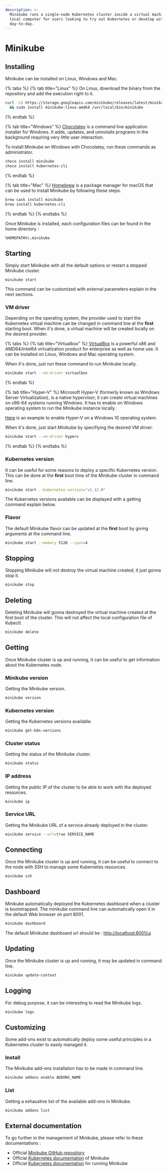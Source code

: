 ```yaml
---
description: >-
  Minikube runs a single-node Kubernetes cluster inside a virtual machine on
  local computer for users looking to try out Kubernetes or develop with it
  day-to-day.
---
```


# Minikube

## Installing

Minikube can be installed on Linux, Windows and Mac.

{% tabs %}
{% tab title="Linux" %}
On Linux, download the binary from the repository and add the execution right to it.

```bash
curl -LO https://storage.googleapis.com/minikube/releases/latest/minikube-linux-amd64 \
  && sudo install minikube-linux-amd64 /usr/local/bin/minikube
```
{% endtab %}

{% tab title="Windows" %}
[Chocolatey](https://chocolatey.org/) is a command line application installer for Windows. It adds, updates, and uninstalls programs in the background requiring very little user interaction.

To install Minikube on Windows with Chocolatey, run these commands as administrator.

```bash
choco install minikube
choco install kubernetes-cli
```
{% endtab %}

{% tab title="Mac" %}
[Homebrew](https://brew.sh/) is a package manager for macOS that can be used to install Minikube by following these steps.

```bash
brew cask install minikube
brew install kubernetes-cli
```
{% endtab %}
{% endtabs %}

Once Minikube is installed, each configuration files can be found in the home directory :

```bash
%HOMEPATH%\.minikube
```

## Starting

Simply start Minikube with all the default options or restart a stopped Minikube cluster.

```text
minikube start
```

This command can be customized with external parameters explain in the next sections.

### VM driver

Depending on the operating system, the provider used to start the Kubernetes virtual machine can be changed in command line at the **first** starting boot. When it's done, a virtual machine will be created locally on the desired provider.

{% tabs %}
{% tab title="Virtualbox" %}
[VirtualBox](https://www.virtualbox.org/) is a powerful x86 and AMD64/Intel64 virtualization product for enterprise as well as home use. It can be installed on Linux, Windows and Mac operating system.

When it's done, just run these command to run Minikube locally.

```bash
minikube start --vm-driver virtualbox
```
{% endtab %}

{% tab title="Hyper-V" %}
Microsoft Hyper-V \(formerly known as Windows Server Virtualization\), is a native hypervisor; it can create virtual machines on x86-64 systems running Windows. It has to enable on Windows operating system to run the Minikube instance locally.

[Here](https://docs.microsoft.com/en-us/virtualization/hyper-v-on-windows/quick-start/enable-hyper-v) is an example to enable Hyper-V on a Windows 10 operating system.

When it's done, just start Minikube by specifiying the desired VM driver.

```bash
minikube start --vm-driver hyperv
```
{% endtab %}
{% endtabs %}

### Kubernetes version

It can be useful for some reasons to deploy a specific Kubernetes version. This can be done at the **first** boot time of the Minikube cluster in command line.

```bash
minikube start --kubernetes-version="v1.12.0"
```

The Kubernetes versions available can be displayed with a getting command explain below.

### Flavor

The default Minikube flavor can be updated at the **first** boot by giving arguments at the command line.

```bash
minikube start --memory 5120 --cpus=4
```

## Stopping

Stopping Minikube will not destroy the virtual machine created, it just gonna stop it.

```bash
minikube stop
```

## Deleting

Deleting Minikube will gonna destroyed the virtual machine created at the first boot of the cluster. This will not affect the local configuration file of Kubectl.

```bash
minikube delete
```

## Getting

Once Minikube cluster is up and running, it can be useful to get information about the Kubernetes node.

### Minikube version

Getting the Minikube version.

```bash
minikube version
```

### Kubernetes version

Getting the Kubernetes versions available.

```bash
minikube get-k8s-versions
```

### Cluster status

Getting the status of the Minikube cluster.

```bash
minikube status
```

### IP address

Getting the public IP of the cluster to be able to work with the deployed resources.

```bash
minikube ip
```

### Service URL

Getting the Minikube URL of a service already deployed in the cluster.

```bash
minikube service --url=true SERVICE_NAME
```

## Connecting

Once the Minikube cluster is up and running, it can be useful to connect to the node with SSH to manage some Kubernetes resources.

```bash
minikube ssh
```

## Dashboard

Minikube automatically deployed the Kubernetes dashboard when a cluster is bootstrapped. The minikube command line can automatically open it in the default Web browser on port 8001.

```bash
minikube dashboard
```

The default Minikube dashboard url should be : [http://localhost:8001/ui](http://localhost:8001/ui)

## Updating

Once the Minikube cluster is up and running, it may be updated in command line.

```bash
minikube update-context
```

## Logging

For debug purpose, it can be interesting to read the Minikube logs.

```bash
minikube logs
```

## Customizing

Some add-ons exist to automatically deploy some useful principles in a Kubernetes cluster to easily managed it.

### Install

The Minikube add-ons installation has to be made in command line.

```bash
minikube addons enable ADDONS_NAME
```

### List

Getting a exhaustive list of the available add-ons in Minikube.

```bash
minikube addons list
```

## External documentation

To go further in the management of Minikube, please refer to these documentations :

* Official [Minikube GitHub repository](https://github.com/kubernetes/minikube)
* Official [Kubernetes documentation](https://kubernetes.io/docs/tasks/tools/install-minikube/) of Minikube
* Official [Kubernetes documentation](https://kubernetes.io/docs/setup/minikube/) for running Minikube

